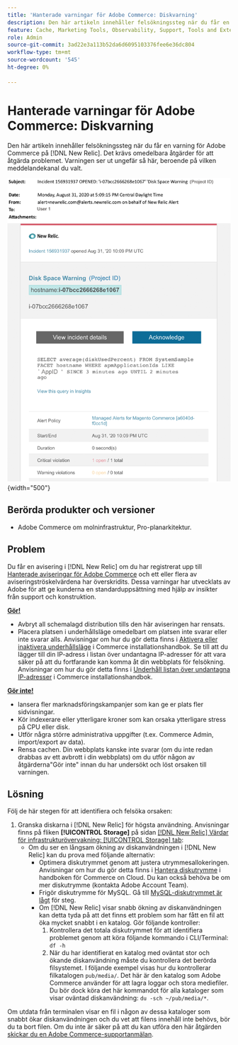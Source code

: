 ```yaml
---
title: 'Hanterade varningar för Adobe Commerce: Diskvarning'
description: Den här artikeln innehåller felsökningssteg när du får en varning för Adobe Commerce i  [!DNL New Relic]. Det krävs omedelbara åtgärder för att åtgärda problemet.
feature: Cache, Marketing Tools, Observability, Support, Tools and External Services
role: Admin
source-git-commit: 3ad22e3a113b52da6d6095103376fee6e36dc804
workflow-type: tm+mt
source-wordcount: '545'
ht-degree: 0%

---
```



# Hanterade varningar för Adobe Commerce: Diskvarning

Den här artikeln innehåller felsökningssteg när du får en varning för Adobe Commerce på [!DNL New Relic]. Det krävs omedelbara åtgärder för att åtgärda problemet. Varningen ser ut ungefär så här, beroende på vilken meddelandekanal du valt.

![diskvarning](../../assets/managed-alerts/disk-warning-magento-managed.png){width="500"}

## Berörda produkter och versioner

* Adobe Commerce om molninfrastruktur, Pro-planarkitektur.

## Problem

Du får en avisering i [!DNL New Relic] om du har registrerat upp till [Hanterade aviseringar för Adobe Commerce](managed-alerts-for-magento-commerce.md) och ett eller flera av aviseringströskelvärdena har överskridits. Dessa varningar har utvecklats av Adobe för att ge kunderna en standarduppsättning med hjälp av insikter från support och konstruktion.

<u> **Gör!** </u>

* Avbryt all schemalagd distribution tills den här aviseringen har rensats.
* Placera platsen i underhållsläge omedelbart om platsen inte svarar eller inte svarar alls. Anvisningar om hur du gör detta finns i [Aktivera eller inaktivera underhållsläge](https://experienceleague.adobe.com/en/docs/commerce-operations/installation-guide/tutorials/maintenance-mode) i Commerce installationshandbok. Se till att du lägger till din IP-adress i listan över undantagna IP-adresser för att vara säker på att du fortfarande kan komma åt din webbplats för felsökning. Anvisningar om hur du gör detta finns i [Underhåll listan över undantagna IP-adresser](https://experienceleague.adobe.com/en/docs/commerce-operations/installation-guide/tutorials/maintenance-mode#maintain-the-list-of-exempt-ip-addresses) i Commerce installationshandbok.

<u> **Gör inte!** </u>

* lansera fler marknadsföringskampanjer som kan ge er plats fler sidvisningar.
* Kör indexerare eller ytterligare kroner som kan orsaka ytterligare stress på CPU eller disk.
* Utför några större administrativa uppgifter (t.ex. Commerce Admin, import/export av data).
* Rensa cachen. Din webbplats kanske inte svarar (om du inte redan drabbas av ett avbrott i din webbplats) om du utför någon av åtgärderna&quot;Gör inte&quot; innan du har undersökt och löst orsaken till varningen.

## Lösning

Följ de här stegen för att identifiera och felsöka orsaken:

1. Granska diskarna i [!DNL New Relic] för högsta användning. Anvisningar finns på fliken **[!UICONTROL Storage]** på sidan [[!DNL New Relic] Värdar för infrastrukturövervakning: [!UICONTROL Storage] tab](https://docs.newrelic.com/docs/infrastructure/infrastructure-data/infrastructure-ui-pages/infra-hosts-ui-page/#storage):
   * Om du ser en långsam ökning av diskanvändningen i [!DNL New Relic] kan du prova med följande alternativ:
      * Optimera diskutrymmet genom att justera utrymmesallokeringen. Anvisningar om hur du gör detta finns i [Hantera diskutrymme](https://experienceleague.adobe.com/en/docs/commerce-on-cloud/user-guide/develop/storage/manage-disk-space) i handboken för Commerce on Cloud. Du kan också behöva be om mer diskutrymme (kontakta Adobe Account Team).
      * Frigör diskutrymme för MySQL. Gå till [MySQL-diskutrymmet är lågt](http://experienceleague.adobe.com/en/docs/commerce-knowledge-base/kb/troubleshooting/database/mysql-disk-space-is-low-on-magento-commerce-cloud) för steg.
      * Om [!DNL New Relic] visar snabb ökning av diskanvändningen kan detta tyda på att det finns ett problem som har fått en fil att öka mycket snabbt i en katalog. Gör följande kontroller:
         1. Kontrollera det totala diskutrymmet för att identifiera problemet genom att köra följande kommando i CLI/Terminal: `df -h`
         1. När du har identifierat en katalog med oväntat stor och ökande diskanvändning måste du kontrollera det berörda filsystemet. I följande exempel visas hur du kontrollerar filkatalogen `pub/media/`. Det här är den katalog som Adobe Commerce använder för att lagra loggar och stora mediefiler. Du bör dock köra det här kommandot för alla kataloger som visar oväntad diskanvändning: `du -sch ~/pub/media/*`.

Om utdata från terminalen visar en fil i någon av dessa kataloger som snabbt ökar diskanvändningen och du vet att filens innehåll inte behövs, bör du ta bort filen. Om du inte är säker på att du kan utföra den här åtgärden [skickar du en Adobe Commerce-supportanmälan](https://experienceleague.adobe.com/en/docs/commerce-knowledge-base/kb/help-center-guide/magento-help-center-user-guide#support-case).
